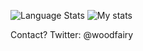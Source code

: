 ![Language Stats](https://github-readme-stats.vercel.app/api/top-langs/?username=woodfairy&layout=compact)
![My stats](https://github-readme-stats.vercel.app/api?username=woodfairy&show_icons=true&layout=compact)

Contact? Twitter: @woodfairy
